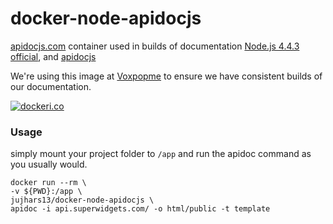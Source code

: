 # docker-node-apidocjs
[apidocjs.com](http://apidocjs.com/) container used in builds of documentation
[Node.js 4.4.3 official](https://hub.docker.com/_/node/), and [apidocjs](http://apidocjs.com/)

We're using this image at [Voxpopme](https://www.voxpopme.com) to ensure we have consistent builds of our documentation.


[![dockeri.co](http://dockeri.co/image/jujhars13/docker-node-apidocjs)](https://hub.docker.com/r/jujhars13/docker-node-apidocjs/)


### Usage
simply mount your project folder to `/app` and run the apidoc command as you usually would.

```
docker run --rm \
-v ${PWD}:/app \
jujhars13/docker-node-apidocjs \
apidoc -i api.superwidgets.com/ -o html/public -t template
```